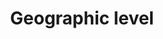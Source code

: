 ---
title: 'Geographic level'
field: 'is.coverage.geographicLevel'
slug: 'global-geographic-level'
description: 'Level of geographic focus or coverage'
comment: 'select from control list'
required: False
vocabulary: 'vocabulary.txt'
module: 'Coverage'
cluster: 'Global'
policy: 'Controlled value. Single select from control list.'
---
